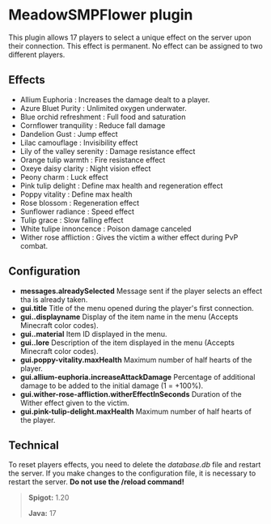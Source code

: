 # MeadowSMPFlower plugin

This plugin allows 17 players to select a unique effect on the server upon their connection. This effect is permanent. No effect can be assigned to two different players.

## Effects
- Allium Euphoria : Increases the damage dealt to a player.
- Azure Bluet Purity : Unlimited oxygen underwater.
- Blue orchid refreshment : Full food and saturation
- Cornflower tranquility : Reduce fall damage
- Dandelion Gust : Jump effect
- Lilac camouflage : Invisibility effect
- Lily of the valley serenity : Damage resistance effect
- Orange tulip warmth : Fire resistance effect
- Oxeye daisy clarity : Night vision effect
- Peony charm : Luck effect
- Pink tulip delight : Define max health and regeneration effect
- Poppy vitality : Define max health
- Rose blossom : Regeneration effect
- Sunflower radiance : Speed effect
- Tulip grace : Slow falling effect
- White tulipe innoncence : Poison damage canceled
- Wither rose affliction : Gives the victim a wither effect during PvP combat.

## Configuration
- **messages.alreadySelected** Message sent if the player selects an effect tha is already taken.
- **gui.title** Title of the menu opened during the player's first connection.
- **gui.<effect>.displayname** Display of the item name in the menu (Accepts Minecraft color codes).
- **gui.<effect>.material** Item ID displayed in the menu.
- **gui.<effect>.lore** Description of the item displayed in the menu (Accepts Minecraft color codes).
- **gui.poppy-vitality.maxHealth** Maximum number of half hearts of the player.
- **gui.allium-euphoria.increaseAttackDamage** Percentage of additional damage to be added to the initial damage (1 = +100%).
- **gui.wither-rose-affliction.witherEffectInSeconds** Duration of the Wither effect given to the victim.
- **gui.pink-tulip-delight.maxHealth** Maximum number of half hearts of the player.

## Technical

To reset players effects, you need to delete the *database.db* file and restart the server. If you make changes to the configuration file, it is necessary to restart the server. **Do not use the /reload command!**

> **Spigot:** 1.20
> 
> **Java:** 17
